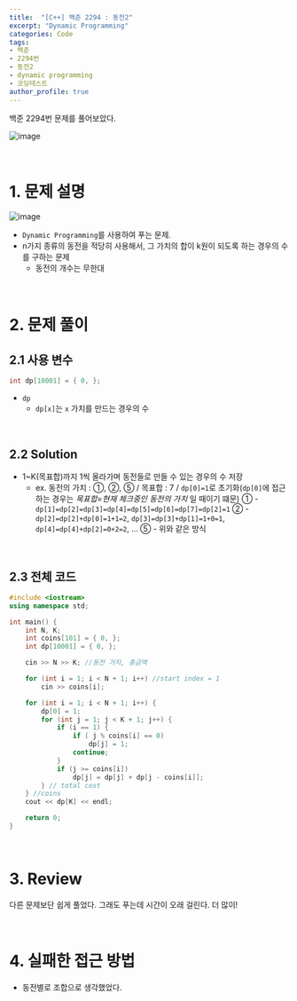 ```yaml
---
title:  "[C++] 백준 2294 : 동전2"
excerpt: "Dynamic Programming"
categories: Code
tags: 
- 백준
- 2294번
- 동전2
- dynamic programming
- 코딩테스트
author_profile: true
---
```


백준 2294번 문제를 풀어보았다.

![image](https://user-images.githubusercontent.com/37764581/104734182-30715c80-5783-11eb-9c18-be06af56bca5.png)

<br>

# 1. 문제 설명

![image](https://user-images.githubusercontent.com/37764581/104734221-42eb9600-5783-11eb-9c63-6621717d5d23.png)

+ `Dynamic Programming`를 사용하여 푸는 문제.
+ n가지 종류의 동전을 적당히 사용해서, 그 가치의 합이 k원이 되도록 하는 경우의 수를 구하는 문제
  + 동전의 개수는 무한대

<br>

# 2. 문제 풀이

## 2.1 사용 변수

```cpp
int dp[10001] = { 0, };
```

+ `dp`
  + `dp[x]`는 `x` 가치를 만드는 경우의 수

<br>

## 2.2 Solution

+ 1~K(목표합)까지 1씩 올라가며 동전들로 만들 수 있는 경우의 수 저장
  + ex. 동전의 가치 : ①, ②, ⑤ / 목표합 : 7 / `dp[0]=1`로 초기화(`dp[0]`에 접근하는 경우는 *목표합=현재 체크중인 동전의 가치* 일 때이기 떄문)
    ① - `dp[1]=dp[2]=dp[3]=dp[4]=dp[5]=dp[6]=dp[7]=dp[2]=1`
    ② - `dp[2]=dp[2]+dp[0]=1+1=2`, `dp[3]=dp[3]+dp[1]=1+0=1`,  `dp[4]=dp[4]+dp[2]=0+2=2`, ...
    ⑤ - 위와 같은 방식



<br>

## 2.3 전체 코드

```cpp
#include <iostream>
using namespace std;

int main() {
	int N, K;
	int coins[101] = { 0, };
	int dp[10001] = { 0, };

	cin >> N >> K; //동전 가지, 총금액

	for (int i = 1; i < N + 1; i++) //start index = 1
		cin >> coins[i];

	for (int i = 1; i < N + 1; i++) {
		dp[0] = 1;
		for (int j = 1; j < K + 1; j++) {
			if (i == 1) {
				if ( j % coins[i] == 0)
					dp[j] = 1;
				continue;
			}
			if (j >= coins[i])
				dp[j] = dp[j] + dp[j - coins[i]];
		} // total cost
	} //coins 
	cout << dp[K] << endl;

	return 0;
}
```
<br>

# 3. Review

다른 문제보단 쉽게 풀었다. 그래도 푸는데 시간이 오래 걸린다. 더 많이!

<br>

# 4. 실패한 접근 방법

+ 동전별로 조합으로 생각했었다.

